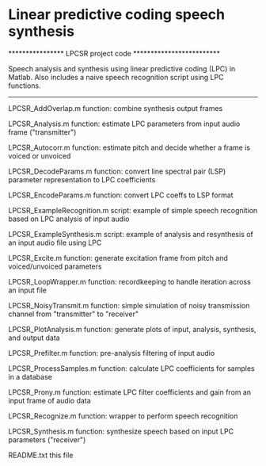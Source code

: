Linear predictive coding speech synthesis
=======================================

**************** LPCSR project code *************************

Speech analysis and synthesis using linear predictive coding 
(LPC) in Matlab. Also includes a naive speech recognition 
script using LPC functions.

*************************************************************

LPCSR_AddOverlap.m              function: combine synthesis output frames

LPCSR_Analysis.m                function: estimate LPC parameters from input
                                audio frame ("transmitter")

LPCSR_Autocorr.m                function: estimate pitch and decide whether
                                a frame is voiced or unvoiced

LPCSR_DecodeParams.m            function: convert line spectral pair (LSP)
                                parameter representation to LPC coefficients

LPCSR_EncodeParams.m            function: convert LPC coeffs to LSP format

LPCSR_ExampleRecognition.m      script: example of simple speech recognition
                                based on LPC analysis of input audio
                                
LPCSR_ExampleSynthesis.m        script: example of analysis and resynthesis 
                                of an input audio file using LPC
                                
LPCSR_Excite.m                  function: generate excitation frame from 
                                pitch and voiced/unvoiced parameters
                                
LPCSR_LoopWrapper.m             function: recordkeeping to handle iteration
                                across an input file
                                
LPCSR_NoisyTransmit.m           function: simple simulation of noisy
                                transmission channel from "transmitter" to
                                "receiver"
                                
LPCSR_PlotAnalysis.m            function: generate plots of input, analysis,
                                synthesis, and output data
                                
LPCSR_Prefilter.m               function: pre-analysis filtering of input audio

LPCSR_ProcessSamples.m          function: calculate LPC coefficients for samples
                                in a database

LPCSR_Prony.m                   function: estimate LPC filter coefficients and
                                gain from an input frame of audio data

LPCSR_Recognize.m               function: wrapper to perform speech recognition

LPCSR_Synthesis.m               function: synthesize speech based on input LPC
                                parameters ("receiver")
                                
README.txt                      this file
